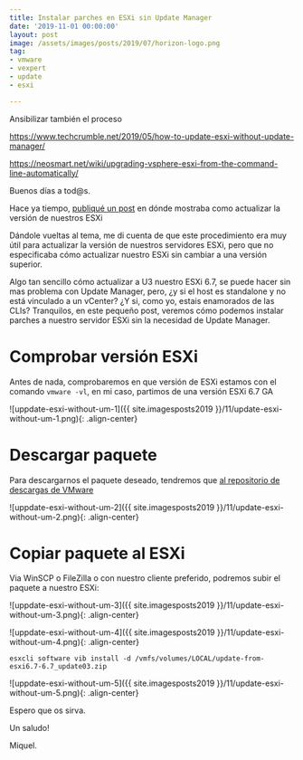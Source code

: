 ```yaml
---
title: Instalar parches en ESXi sin Update Manager
date: '2019-11-01 00:00:00'
layout: post
image: /assets/images/posts/2019/07/horizon-logo.png
tag:
- vmware
- vexpert
- update
- esxi

---
```


Ansibilizar también el proceso

https://www.techcrumble.net/2019/05/how-to-update-esxi-without-update-manager/


https://neosmart.net/wiki/upgrading-vsphere-esxi-from-the-command-line-automatically/

Buenos días a tod@s.

Hace ya tiempo, [publiqué un post](https://miquelmariano.github.io/2018/05/02/update-esxi-offline-bundle/) en dónde mostraba como actualizar la versión de nuestros ESXi

Dándole vueltas al tema, me di cuenta de que este procedimiento era muy útil para actualizar la versión de nuestros servidores ESXi, pero que no especificaba cómo actualizar nuestro ESXi sin cambiar a una versión superior.

Algo tan sencillo cómo actualizar a U3 nuestro ESXi 6.7, se puede hacer sin mas problema con Update Manager, pero, ¿y si el host es standalone y no está vinculado a un vCenter? ¿Y si, como yo, estais enamorados de las CLIs? Tranquilos, en este pequeño post, veremos cómo podemos instalar parches a nuestro servidor ESXi sin la necesidad de Update Manager.

# Comprobar versión ESXi

Antes de nada, comprobaremos en que versión de ESXi estamos con el comando `vmware -vl`, en mi caso, partimos de una versión ESXi 6.7 GA

![uppdate-esxi-without-um-1]({{ site.imagesposts2019 }}/11/update-esxi-without-um-1.png){: .align-center}

# Descargar paquete

Para descargarnos el paquete deseado, tendremos que [al repositorio de descargas de VMware](https://my.vmware.com/group/vmware/patch#search)

![uppdate-esxi-without-um-2]({{ site.imagesposts2019 }}/11/update-esxi-without-um-2.png){: .align-center}

# Copiar paquete al ESXi

Via WinSCP o FileZilla o con nuestro cliente preferido, podremos subir el paquete a nuestro ESXi:

![uppdate-esxi-without-um-3]({{ site.imagesposts2019 }}/11/update-esxi-without-um-3.png){: .align-center}

![uppdate-esxi-without-um-4]({{ site.imagesposts2019 }}/11/update-esxi-without-um-4.png){: .align-center}


```ssh
esxcli software vib install -d /vmfs/volumes/LOCAL/update-from-esxi6.7-6.7_update03.zip
```

![uppdate-esxi-without-um-5]({{ site.imagesposts2019 }}/11/update-esxi-without-um-5.png){: .align-center}



Espero que os sirva.

Un saludo!

Miquel.


